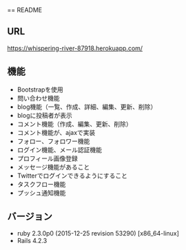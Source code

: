 == README

## URL

https://whispering-river-87918.herokuapp.com/

## 機能

- Bootstrapを使用
- 問い合わせ機能
- blog機能（一覧、作成、詳細、編集、更新、削除）
- blogに投稿者が表示
- コメント機能（作成、編集、更新、削除）
- コメント機能が、ajaxで実装
- フォロー、フォロワー機能
- ログイン機能、メール認証機能
- プロフィール画像登録
- メッセージ機能があること
- Twitterでログインできるようにすること
- タスクフロー機能
- プッシュ通知機能

## バージョン

- ruby 2.3.0p0 (2015-12-25 revision 53290) [x86_64-linux] 
- Rails 4.2.3
